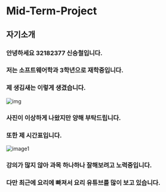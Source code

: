 Mid-Term-Project
===================
자기소개
------------------
### 안녕하세요 32182377 신승철입니다.
### 저는 소프트웨어학과 3학년으로 재학중입니다.
### 제 생김새는 이렇게 생겼습니다. 
![img](https://user-images.githubusercontent.com/104351078/167065821-76ed7ebe-6732-45e3-a4cd-bcf46a0bad71.jpg)
### 사진이 이상하게 나왔지만 양해 부탁드립니다.
### 또한 제 시간표입니다.
![image1](https://user-images.githubusercontent.com/104351078/167065957-072c5535-00b4-4f29-b229-5ce65bb889cb.jpg)
### 강의가 많지 않아 과목 하나하나 잘해보려고 노력중입니다.
### 다만 최근에 요리에 빠져서 요리 유튜브를 많이 보고 있습니다. 
